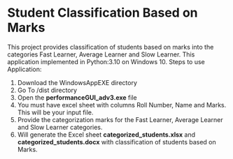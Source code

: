 # Student Classification Based on Marks
This project provides classification of students based on marks into the categories Fast Learner, Average Learner and Slow Learner.
This application implemented in Python:3.10 on Windows 10.
Steps to use Application:
1. Download the WindowsAppEXE directory
2. Go To /dist directory
3. Open the **performanceGUI_adv3.exe** file
4. You must have excel sheet with columns Roll Number, Name and Marks. This will be your input file.
5. Provide the categorization marks for the Fast Learner, Average Learner and Slow Learner categories.
6. Will generate the Excel sheet **categorized_students.xlsx** and **categorized_students.docx** with classification of students based on Marks. 
